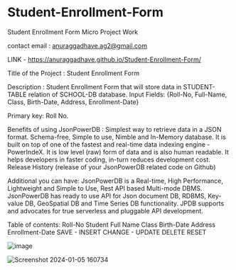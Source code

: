 # Student-Enrollment-Form
Student Enrollment Form
Micro Project Work

contact email : anuraggadhave.ag2@gmail.com

LINK - https://anuraggadhave.github.io/Student-Enrollment-Form/

Title of the Project : Student Enrollment Form

Description : Student Enrollment Form that will store data in STUDENT-TABLE relation of SCHOOL-DB database. Input Fields: {Roll-No, Full-Name, Class, Birth-Date, Address, Enrollment-Date}

Primary key: Roll No.

Benefits of using JsonPowerDB : Simplest way to retrieve data in a JSON format. Schema-free, Simple to use, Nimble and In-Memory database. It is built on top of one of the fastest and real-time data indexing engine - PowerIndeX. It is low level (raw) form of data and is also human readable. It helps developers in faster coding, in-turn reduces development cost. Release History (release of your JsonPowerDB related code on Github)

Additional you can have: JsonPowerDB is a Real-time, High Performance, Lightweight and Simple to Use, Rest API based Multi-mode DBMS. JsonPowerDB has ready to use API for Json document DB, RDBMS, Key-value DB, GeoSpatial DB and Time Series DB functionality. JPDB supports and advocates for true serverless and pluggable API development.

Table of contents: Roll-No Student Full Name Class Birth-Date Address Enrollment-Date SAVE - INSERT CHANGE - UPDATE DELETE RESET

![image](https://github.com/AnuragGadhave/Student-Enrollment-Form/assets/155731025/41109bbb-01a6-429f-a85c-4641f7119c1e)

![Screenshot 2024-01-05 160734](https://github.com/AnuragGadhave/Student-Enrollment-Form/assets/155731025/147247a8-8688-4d1a-a728-d79b18418381)
